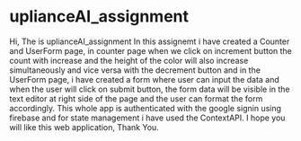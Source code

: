# uplianceAI_assignment
Hi, The is uplianceAI_assignment
In this assignemt i have created a Counter and UserForm page, in counter page when we click on increment button the count with increase and the height of the color will also increase simultaneously and vice versa with the decrement button and in the UserForm page, i have created a form where user can input the data and when the user will click on submit button, the form data will be visible in the text editor at right side of the page and the user can format the form accordingly.
This whole app is authenticated with the google signin using firebase and for state management i have used the ContextAPI.
I hope you will like this web application, Thank You.

